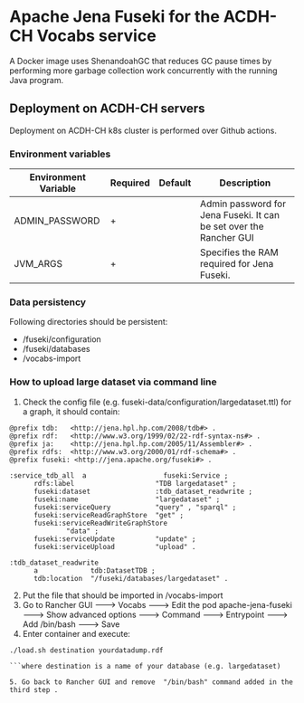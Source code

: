 # Apache Jena Fuseki for the ACDH-CH Vocabs service

A Docker image uses ShenandoahGC that reduces GC pause times by performing more garbage collection work concurrently with the running Java program.

## Deployment on ACDH-CH servers

Deployment on ACDH-CH k8s cluster is performed over Github actions.

### Environment variables

| Environment Variable | Required | Default | Description                                                            |
|----------------------|----------|---------|------------------------------------------------------------------------|
| ADMIN_PASSWORD       |    +     |         | Admin password for Jena Fuseki. It can be set over the Rancher GUI     |
| JVM_ARGS             |    +     |         | Specifies the RAM required for Jena Fuseki.                            |

### Data persistency

Following directories should be persistent:
 - /fuseki/configuration 
 - /fuseki/databases
 -  /vocabs-import

### How to upload large dataset via command line

1. Check the config file (e.g. fuseki-data/configuration/largedataset.ttl) for a graph, it should contain:

  ```@prefix :      <http://base/#> .
@prefix tdb:   <http://jena.hpl.hp.com/2008/tdb#> .
@prefix rdf:   <http://www.w3.org/1999/02/22-rdf-syntax-ns#> .
@prefix ja:    <http://jena.hpl.hp.com/2005/11/Assembler#> .
@prefix rdfs:  <http://www.w3.org/2000/01/rdf-schema#> .
@prefix fuseki: <http://jena.apache.org/fuseki#> .

:service_tdb_all  a                   fuseki:Service ;
        rdfs:label                    "TDB largedataset" ;
        fuseki:dataset                :tdb_dataset_readwrite ;
        fuseki:name                   "largedataset" ;
        fuseki:serviceQuery           "query" , "sparql" ;
        fuseki:serviceReadGraphStore  "get" ;
        fuseki:serviceReadWriteGraphStore
                "data" ;
        fuseki:serviceUpdate          "update" ;
        fuseki:serviceUpload          "upload" .

:tdb_dataset_readwrite
        a             tdb:DatasetTDB ;
        tdb:location  "/fuseki/databases/largedataset" .
  ```
2. Put the file that should be imported in /vocabs-import
3. Go to Rancher GUI ---> Vocabs ---> Edit the pod apache-jena-fuseki ---> Show advanced options ---> Command ---> Entrypoint ---> Add /bin/bash ---> Save
4. Enter container and execute:
```
./load.sh destination yourdatadump.rdf 	

```where destination is a name of your database (e.g. largedataset)

5. Go back to Rancher GUI and remove  "/bin/bash" command added in the third step .
